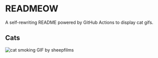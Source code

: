 # READMEOW

A self-rewriting README powered by GitHub Actions to display cat gifs.

## Cats

![cat smoking GIF by sheepfilms](https://media2.giphy.com/media/v1.Y2lkPTlhY2QwMmRhNng5cDBya3p0ajRzNHJkeHlhMDE2MzhucWFoY2Njc3ltNjFoNHZ2MSZlcD12MV9naWZzX3NlYXJjaCZjdD1n/l0ExdMHUDKteztyfe/200.gif)
